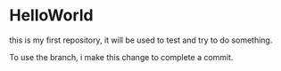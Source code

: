 # HelloWorld
this is my first repository, it will be used to test and try to do something.

To use the branch, i make this change to complete a commit.
